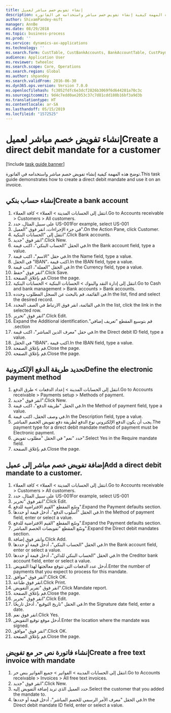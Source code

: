```yaml
---
title: إنشاء تفويض خصم مباشر لعميل
description: توضح هذه المهمة كيفية إنشاء تفويض خصم مباشر واستخدامه في الفاتورة.
author: ShivamPandey-msft
manager: AnnBe
ms.date: 08/29/2018
ms.topic: business-process
ms.prod: ''
ms.service: dynamics-ax-applications
ms.technology: ''
ms.search.form: CustTable, CustBankAccounts, BankAccountTable, CustPaymMode, CustDirectDebitMandate, BankAccountTableLookUp, SrsReportViewerForm,  LogisticsAddressCityLookup, CustFreeInvoice, CustTableLookup
audience: Application User
ms.reviewer: twheeloc
ms.search.scope: Core, Operations
ms.search.region: Global
ms.author: shpandey
ms.search.validFrom: 2016-06-30
ms.dyn365.ops.version: Version 7.0.0
ms.openlocfilehash: fc3052fdfc6e3dcf2826b3069f6d644201a70c3c
ms.sourcegitcommit: 9d4c7edd0ae2053c37c7d81cdd180b16bf3a9d3b
ms.translationtype: HT
ms.contentlocale: ar-SA
ms.lasthandoff: 05/15/2019
ms.locfileid: "1572525"
---
```

# <a name="create-a-direct-debit-mandate-for-a-customer"></a><span data-ttu-id="cc933-103">إنشاء تفويض خصم مباشر لعميل</span><span class="sxs-lookup"><span data-stu-id="cc933-103">Create a direct debit mandate for a customer</span></span>

[!include [task guide banner](../../includes/task-guide-banner.md)]

<span data-ttu-id="cc933-104">توضح هذه المهمة كيفية إنشاء تفويض خصم مباشر واستخدامه في الفاتورة.</span><span class="sxs-lookup"><span data-stu-id="cc933-104">This task guide demonstrates how to create a direct debit mandate and use it on an invoice.</span></span>


## <a name="create-a-bank-account"></a><span data-ttu-id="cc933-105">إنشاء حساب بنكي</span><span class="sxs-lookup"><span data-stu-id="cc933-105">Create a bank account</span></span>
1. <span data-ttu-id="cc933-106">انتقل إلى الحسابات المدينة > العملاء > كافة العملاء‬.</span><span class="sxs-lookup"><span data-stu-id="cc933-106">Go to Accounts receivable > Customers > All customers.</span></span>
2. <span data-ttu-id="cc933-107">على سبيل المثال، حدد US-001</span><span class="sxs-lookup"><span data-stu-id="cc933-107">For example, select US-001</span></span>
3. <span data-ttu-id="cc933-108">في جزء الإجراءات، انقر فوق "العميل".</span><span class="sxs-lookup"><span data-stu-id="cc933-108">On the Action Pane, click Customer.</span></span>
4. <span data-ttu-id="cc933-109">انتقل إلى "الحسابات البنكية".</span><span class="sxs-lookup"><span data-stu-id="cc933-109">Click Bank accounts.</span></span>
5. <span data-ttu-id="cc933-110">انقر فوق "جديد".</span><span class="sxs-lookup"><span data-stu-id="cc933-110">Click New.</span></span>
6. <span data-ttu-id="cc933-111">في الحقل "الحساب البنكي"، اكتب قيمة.</span><span class="sxs-lookup"><span data-stu-id="cc933-111">In the Bank account field, type a value.</span></span>
7. <span data-ttu-id="cc933-112">في حقل "الاسم"، اكتب قيمة.</span><span class="sxs-lookup"><span data-stu-id="cc933-112">In the Name field, type a value.</span></span>
8. <span data-ttu-id="cc933-113">في الحقل "IBAN‬"، اكتب قيمة.</span><span class="sxs-lookup"><span data-stu-id="cc933-113">In the IBAN field, type a value.</span></span>
9. <span data-ttu-id="cc933-114">في الحقل "العملة"، اكتب قيمة.</span><span class="sxs-lookup"><span data-stu-id="cc933-114">In the Currency field, type a value.</span></span>
10. <span data-ttu-id="cc933-115">انقر فوق "حفظ".</span><span class="sxs-lookup"><span data-stu-id="cc933-115">Click Save.</span></span>
11. <span data-ttu-id="cc933-116">قم بإغلاق الصفحة.</span><span class="sxs-lookup"><span data-stu-id="cc933-116">Close the page.</span></span>
12. <span data-ttu-id="cc933-117">انتقل إلى إدارة النقد والبنوك > الحسابات البنكية > الحسابات البنكية.</span><span class="sxs-lookup"><span data-stu-id="cc933-117">Go to Cash and bank management > Bank accounts > Bank accounts.</span></span>
13. <span data-ttu-id="cc933-118">في القائمة، قم بالبحث عن السجل المطلوب وحدده.</span><span class="sxs-lookup"><span data-stu-id="cc933-118">In the list, find and select the desired record.</span></span>
14. <span data-ttu-id="cc933-119">في القائمة، انقر فوق الارتباط في الصف المحدد.</span><span class="sxs-lookup"><span data-stu-id="cc933-119">In the list, click the link in the selected row.</span></span>
15. <span data-ttu-id="cc933-120">انقر فوق "تحرير".</span><span class="sxs-lookup"><span data-stu-id="cc933-120">Click Edit.</span></span>
16. <span data-ttu-id="cc933-121">‏‫قم بتوسيع المقطع "تعريف إضافي".</span><span class="sxs-lookup"><span data-stu-id="cc933-121">Expand the Additional identification section.</span></span>
17. <span data-ttu-id="cc933-122">في حقل "‏‫معرف الدين المباشر‬"، اكتب قيمة.</span><span class="sxs-lookup"><span data-stu-id="cc933-122">In the Direct debit ID field, type a value.</span></span>
18. <span data-ttu-id="cc933-123">في الحقل "IBAN‬"، اكتب قيمة.</span><span class="sxs-lookup"><span data-stu-id="cc933-123">In the IBAN field, type a value.</span></span>
19. <span data-ttu-id="cc933-124">قم بإغلاق الصفحة.</span><span class="sxs-lookup"><span data-stu-id="cc933-124">Close the page.</span></span>
20. <span data-ttu-id="cc933-125">قم بإغلاق الصفحة.</span><span class="sxs-lookup"><span data-stu-id="cc933-125">Close the page.</span></span>

## <a name="define-the-electronic-payment-method"></a><span data-ttu-id="cc933-126">تحديد طريقة الدفع الإلكترونية</span><span class="sxs-lookup"><span data-stu-id="cc933-126">Define the electronic payment method</span></span>
1. <span data-ttu-id="cc933-127">انتقل إلى الحسابات المدينة > إعداد الدفعات > طرق الدفع.</span><span class="sxs-lookup"><span data-stu-id="cc933-127">Go to Accounts receivable > Payments setup > Methods of payment.</span></span>
2. <span data-ttu-id="cc933-128">انقر فوق "جديد".</span><span class="sxs-lookup"><span data-stu-id="cc933-128">Click New.</span></span>
3. <span data-ttu-id="cc933-129">في الحقل "طريقة الدفع"، اكتب قيمة.</span><span class="sxs-lookup"><span data-stu-id="cc933-129">In the Method of payment field, type a value.</span></span>
4. <span data-ttu-id="cc933-130">في وصف الحقل، اكتب قيمة.</span><span class="sxs-lookup"><span data-stu-id="cc933-130">In the Description field, type a value.</span></span>
5. <span data-ttu-id="cc933-131">يجب أن يكون الدفع الإلكتروني نوع الدفع لطريقة دفع تفويض الخصم المباشر.</span><span class="sxs-lookup"><span data-stu-id="cc933-131">The payment type for a direct debit mandate method of payment must be Electronic payment.</span></span>
6. <span data-ttu-id="cc933-132">حدد "نعم" في الحقل "مطلوب تفويض‬".</span><span class="sxs-lookup"><span data-stu-id="cc933-132">Select Yes in the Require mandate field.</span></span>
7. <span data-ttu-id="cc933-133">قم بإغلاق الصفحة.</span><span class="sxs-lookup"><span data-stu-id="cc933-133">Close the page.</span></span>

## <a name="add-a-direct-debit-mandate-to-a-customer"></a><span data-ttu-id="cc933-134">إضافة تفويض خصم مباشر إلى عميل</span><span class="sxs-lookup"><span data-stu-id="cc933-134">Add a direct debit mandate to a customer.</span></span>
1. <span data-ttu-id="cc933-135">انتقل إلى الحسابات المدينة > العملاء > كافة العملاء‬.</span><span class="sxs-lookup"><span data-stu-id="cc933-135">Go to Accounts receivable > Customers > All customers.</span></span>
2. <span data-ttu-id="cc933-136">على سبيل المثال، حدد US-001</span><span class="sxs-lookup"><span data-stu-id="cc933-136">For example, select US-001</span></span>
3. <span data-ttu-id="cc933-137">انقر فوق "تحرير".</span><span class="sxs-lookup"><span data-stu-id="cc933-137">Click Edit.</span></span>
4. <span data-ttu-id="cc933-138">وسّع المقطع "القيم الافتراضية للدفع‬".</span><span class="sxs-lookup"><span data-stu-id="cc933-138">Expand the Payment defaults section.</span></span>
5. <span data-ttu-id="cc933-139">في الحقل "أسلوب الدفع"، أدخل قيمة أو حددها.</span><span class="sxs-lookup"><span data-stu-id="cc933-139">In the Method of payment field, enter or select a value.</span></span>
6. <span data-ttu-id="cc933-140">وسّع المقطع "القيم الافتراضية للدفع‬".</span><span class="sxs-lookup"><span data-stu-id="cc933-140">Expand the Payment defaults section.</span></span>
7. <span data-ttu-id="cc933-141">وسّع المقطع "تفويضات الخصم المباشر‬".</span><span class="sxs-lookup"><span data-stu-id="cc933-141">Expand the Direct debit mandates section.</span></span>
8. <span data-ttu-id="cc933-142">وانقر فوق إضافة.</span><span class="sxs-lookup"><span data-stu-id="cc933-142">Click Add.</span></span>
9. <span data-ttu-id="cc933-143">في الحقل "الحساب البنكي‬‬"، أدخل قيمة أو حددها.</span><span class="sxs-lookup"><span data-stu-id="cc933-143">In the Bank account field, enter or select a value.</span></span>
10. <span data-ttu-id="cc933-144">في الحقل "‏‫الحساب البنكي للدائن‬‬‬‬"، أدخل قيمة أو حددها.</span><span class="sxs-lookup"><span data-stu-id="cc933-144">In the Creditor bank account field, enter or select a value.</span></span>
11. <span data-ttu-id="cc933-145">أدخل عدد الدفعات التي تتوقع معالجتها لهذا التفويض.</span><span class="sxs-lookup"><span data-stu-id="cc933-145">Enter the number of payments that you expect to process for this mandate.</span></span>
12. <span data-ttu-id="cc933-146">انقر فوق "موافق".</span><span class="sxs-lookup"><span data-stu-id="cc933-146">Click OK.</span></span>
13. <span data-ttu-id="cc933-147">انقر فوق طباعة.</span><span class="sxs-lookup"><span data-stu-id="cc933-147">Click Print.</span></span>
14. <span data-ttu-id="cc933-148">انقر فوق "تقرير التفويض".</span><span class="sxs-lookup"><span data-stu-id="cc933-148">Click Mandate report.</span></span>
15. <span data-ttu-id="cc933-149">قم بإغلاق الصفحة.</span><span class="sxs-lookup"><span data-stu-id="cc933-149">Close the page.</span></span>
16. <span data-ttu-id="cc933-150">انقر فوق "تحرير".</span><span class="sxs-lookup"><span data-stu-id="cc933-150">Click Edit.</span></span>
17. <span data-ttu-id="cc933-151">في الحقل "تاريخ التوقيع"، أدخل تاريخًا.</span><span class="sxs-lookup"><span data-stu-id="cc933-151">In the Signature date field, enter a date.</span></span>
18. <span data-ttu-id="cc933-152">انقر فوق نعم.</span><span class="sxs-lookup"><span data-stu-id="cc933-152">Click Yes.</span></span>
19. <span data-ttu-id="cc933-153">أدخل موقع توقيع التفويض.</span><span class="sxs-lookup"><span data-stu-id="cc933-153">Enter the location where the mandate was signed.</span></span>
20. <span data-ttu-id="cc933-154">انقر فوق "موافق".</span><span class="sxs-lookup"><span data-stu-id="cc933-154">Click OK.</span></span>
21. <span data-ttu-id="cc933-155">قم بإغلاق الصفحة.</span><span class="sxs-lookup"><span data-stu-id="cc933-155">Close the page.</span></span>

## <a name="create-a-free-text-invoice-with-mandate"></a><span data-ttu-id="cc933-156">إنشاء فاتورة نص حر مع تفويض</span><span class="sxs-lookup"><span data-stu-id="cc933-156">Create a free text invoice with mandate</span></span>
1. <span data-ttu-id="cc933-157">انتقل إلى الحسابات المدينة > الفواتير > جميع الفواتير بنص حر‬.</span><span class="sxs-lookup"><span data-stu-id="cc933-157">Go to Accounts receivable > Invoices > All free text invoices.</span></span>
2. <span data-ttu-id="cc933-158">انقر فوق "جديد".</span><span class="sxs-lookup"><span data-stu-id="cc933-158">Click New.</span></span>
3. <span data-ttu-id="cc933-159">حدد العميل الذي تريد إضافة التفويض إليه.</span><span class="sxs-lookup"><span data-stu-id="cc933-159">Select the customer that you added the mandate to.</span></span>
4. <span data-ttu-id="cc933-160">في الحقل "معرف الأمر الرسمي للخصم المباشر"، أدخل قيمة أو حددها.</span><span class="sxs-lookup"><span data-stu-id="cc933-160">In the Direct debit mandate ID field, enter or select a value.</span></span>

